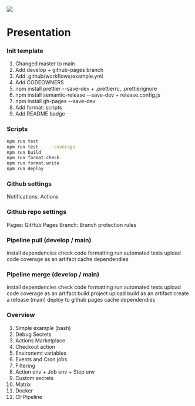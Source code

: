 ![](https://motion4life.github.io/github-actions//workflows/CI/badge.svg?branch=develop&event=push)

# Presentation

### Init template

1. Changed master to main
2. Add develop + github-pages branch
3. Add .github/workflows/example.yml
4. Add CODEOWNERS
5. npm install prettier --save-dev + .prettierrc, .prettierignore
6. npm install semantic-release --save-dev + release.config.js
7. npm install gh-pages --save-dev
8. Add format: scripts
9. Add README badge

### Scripts

```bash
npm run test
npm run test -- --coverage
npm run build
npm run format:check
npm run format:write
npm run deploy
```

### Github settings

Notifications: Actions

### Github repo settings

Pages: GitHub Pages
Branch: Branch protection rules

### Pipeline pull (develop / main)

install dependencies
check code formatting
run automated tests
upload code coverage as an artifact
cache dependendies

### Pipeline merge (develop / main)

install dependencies
check code formatting
run automated tests
upload code coverage as an artifact
build project
upload build as an artifact
create a release (main)
deploy to github pages
cache dependendies

### Overview

1. Simple example (bash)
2. Debug Secrets
3. Actions Marketplace
4. Checkout action
5. Environemt variables
6. Events and Cron jobs
7. Filtering
8. Action env + Job env + Step env
9. Custom secrets
10. Matrix
11. Docker
12. CI-Pipeline
